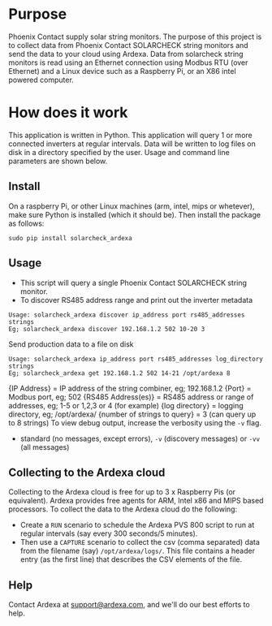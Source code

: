 # Purpose
Phoenix Contact supply solar string monitors. The purpose of this project is to collect data from Phoenix Contact SOLARCHECK string monitors and send the data to your cloud using Ardexa. Data from solarcheck string monitors is read using an Ethernet connection using Modbus RTU (over Ethernet) and a Linux device such as a Raspberry Pi, or an X86 intel powered computer. 

# How does it work
This application is written in Python. This application will query 1 or more connected inverters at regular intervals. Data will be written to log files on disk in a directory specified by the user. Usage and command line parameters are shown below.

## Install
On a raspberry Pi, or other Linux machines (arm, intel, mips or whetever), make sure Python is installed (which it should be). Then install the package as follows:
```
sudo pip install solarcheck_ardexa
```

## Usage
- This script will query a single Phoenix Contact SOLARCHECK string monitor.
- To discover RS485 address range and print out the inverter metadata
```
Usage: solarcheck_ardexa discover ip_address port rs485_addresses strings
Eg; solarcheck_ardexa discover 192.168.1.2 502 10-20 3
```

Send production data to a file on disk 
```
Usage: solarcheck_ardexa ip_address port rs485_addresses log_directory strings
Eg; solarcheck_ardexa get 192.168.1.2 502 14-21 /opt/ardexa 8
```
{IP Address} = IP address of the string combiner, eg; 192.168.1.2
{Port} = Modbus port, eg; 502
{RS485 Address(es)} = RS485 address or range of addresses, eg; 1-5 or 1,2,3 or 4 (for example)
{log directory} = logging directory, eg; /opt/ardexa/
{number of strings to query} = 3  (can query up to 8 strings)
To view debug output, increase the verbosity using the `-v` flag.
- standard (no messages, except errors), `-v` (discovery messages) or `-vv` (all messages)


## Collecting to the Ardexa cloud
Collecting to the Ardexa cloud is free for up to 3 x Raspberry Pis (or equivalent). Ardexa provides free agents for ARM, Intel x86 and MIPS based processors. To collect the data to the Ardexa cloud do the following:
- Create a `RUN` scenario to schedule the Ardexa PVS 800 script to run at regular intervals (say every 300 seconds/5 minutes).
- Then use a `CAPTURE` scenario to collect the csv (comma separated) data from the filename (say) `/opt/ardexa/logs/`. This file contains a header entry (as the first line) that describes the CSV elements of the file.

## Help
Contact Ardexa at support@ardexa.com, and we'll do our best efforts to help.
